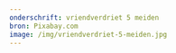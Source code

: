 ```yaml
---
onderschrift: vriendverdriet 5 meiden
bron: Pixabay.com
image: /img/vriendverdriet-5-meiden.jpg
---
```

